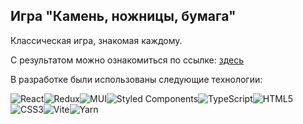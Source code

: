 ## Игра "Камень, ножницы, бумага"

Классическая игра, знакомая каждому.

С результатом можно ознакомиться по ссылке: [здесь](https://rock-paper-scissors-lokusok.surge.sh/)

В разработке были использованы следующие технологии:

![React](https://img.shields.io/badge/react-%2320232a.svg?style=for-the-badge&logo=react&logoColor=%2361DAFB)![Redux](https://img.shields.io/badge/redux-%23593d88.svg?style=for-the-badge&logo=redux&logoColor=white)![MUI](https://img.shields.io/badge/MUI-%230081CB.svg?style=for-the-badge&logo=mui&logoColor=white)![Styled Components](https://img.shields.io/badge/styled--components-DB7093?style=for-the-badge&logo=styled-components&logoColor=white)![TypeScript](https://img.shields.io/badge/typescript-%23007ACC.svg?style=for-the-badge&logo=typescript&logoColor=white)![HTML5](https://img.shields.io/badge/html5-%23E34F26.svg?style=for-the-badge&logo=html5&logoColor=white)![CSS3](https://img.shields.io/badge/css3-%231572B6.svg?style=for-the-badge&logo=css3&logoColor=white)![Vite](https://img.shields.io/badge/vite-%23646CFF.svg?style=for-the-badge&logo=vite&logoColor=white)![Yarn](https://img.shields.io/badge/yarn-%232C8EBB.svg?style=for-the-badge&logo=yarn&logoColor=white)
